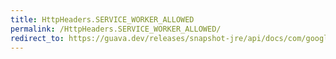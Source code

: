 ```yaml
---
title: HttpHeaders.SERVICE_WORKER_ALLOWED
permalink: /HttpHeaders.SERVICE_WORKER_ALLOWED/
redirect_to: https://guava.dev/releases/snapshot-jre/api/docs/com/google/common/net/HttpHeaders.html#SERVICE_WORKER_ALLOWED
---
```

